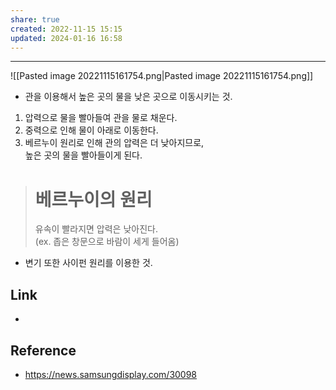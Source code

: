 ```yaml
---  
share: true  
created: 2022-11-15 15:15  
updated: 2024-01-16 16:58  
---  
```

  
---  
  
![[Pasted image 20221115161754.png|Pasted image 20221115161754.png]]  
  
- 관을 이용해서 높은 곳의 물을 낮은 곳으로 이동시키는 것.  
  
1. 압력으로 물을 빨아들여 관을 물로 채운다.  
2. 중력으로 인해 물이 아래로 이동한다.  
3. 베르누이 원리로 인해 관의 압력은 더 낮아지므로,    
    높은 곳의 물을 빨아들이게 된다.  
  
> # 베르누이의 원리  
> 유속이 빨라지면 압력은 낮아진다.    
> (ex. 좁은 창문으로 바람이 세게 들어옴)  
  
- 변기 또한 사이펀 원리를 이용한 것.  
  
## Link  
-   
  
  
## Reference  
- https://news.samsungdisplay.com/30098